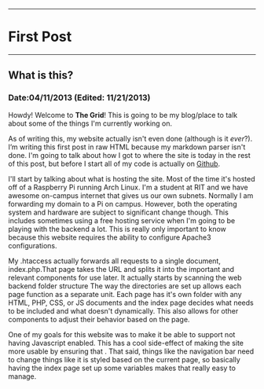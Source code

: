 <!-- This will eventually be converted to Markdown -->
<hr/>
<h1>First Post</h1>
<hr/>
<h2>What is this?</h2>
<h3>Date:04/11/2013 (Edited: 11/21/2013)</h3>

<p>
Howdy! Welcome to <strong>The Grid</strong>! This is going to be my blog/place to talk about some of the things I'm currently working on.
</p>

<p>
As of writing this, my website actually isn't even done (although is it <i>ever</i>?).
I’m writing this first post in raw HTML because my markdown parser isn't done.
I'm going to talk about how I got to where the site is today in the rest of this post, but before I start
all of my code is actually on <a href="http://www.github.com/codysmithd/codysmithd-website-">Github</a>.
</p>

<p>
I'll start by talking about what is hosting the site. Most of the time it's hosted off of a Raspberry Pi running Arch Linux.
I'm a student at RIT and we have awesome on-campus internet that gives us our own subnets. Normally I am forwarding my domain to
a Pi on campus. However, both the operating system and hardware are subject to significant change though. This includes sometimes 
using a free hosting service when I'm going to be playing with the backend a lot. This is really only important to know because
this website requires the ability to configure Apache3 configurations.
</p>

<p>My .htaccess actually forwards all requests to a single document, index.php.That page takes the
URL and splits it into the important and relevant components for use later. It actually starts by scanning the web backend folder structure
The way the directories are set up allows each page function as a separate unit. Each page has it's own folder with any HTML, PHP, CSS, or JS
documents and the index page decides what needs to be included and what doesn't dynamically. This also allows for other components
to adjust their behavior based on the page.
</p>

<p>
One of my goals for this website was to make it be able to support not having Javascript
enabled. This has a cool side-effect of making the site more usable by ensuring that . That said, things like the
navigation bar need to change things like it is styled based on the current page, so basically having the index page set up some variables
makes that really easy to manage.
</p>

<p>

</p>